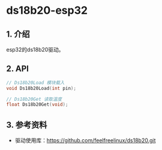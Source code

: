 # ds18b20-esp32

## 1. 介绍
esp32的ds18b20驱动。

## 2. API
```c
// Ds18b20Load 模块载入
void Ds18b20Load(int pin);

// Ds18b20Get 读取温度
float Ds18b20Get(void);
```

## 3. 参考资料
- 驱动使用库：https://github.com/feelfreelinux/ds18b20.git
